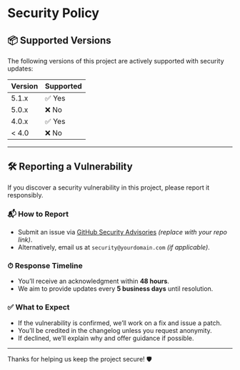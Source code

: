 # Security Policy

## 📦 Supported Versions

The following versions of this project are actively supported with security updates:

| Version | Supported          |
| ------- | ------------------ |
| 5.1.x   | ✅ Yes              |
| 5.0.x   | ❌ No               |
| 4.0.x   | ✅ Yes              |
| < 4.0   | ❌ No               |

---

## 🛠 Reporting a Vulnerability

If you discover a security vulnerability in this project, please report it responsibly.

### 📬 How to Report
- Submit an issue via [GitHub Security Advisories](https://github.com/YOUR_USERNAME/YOUR_REPO/security/advisories) *(replace with your repo link)*.
- Alternatively, email us at `security@yourdomain.com` *(if applicable)*.

### ⏱ Response Timeline
- You’ll receive an acknowledgment within **48 hours**.
- We aim to provide updates every **5 business days** until resolution.

### ✅ What to Expect
- If the vulnerability is confirmed, we’ll work on a fix and issue a patch.
- You’ll be credited in the changelog unless you request anonymity.
- If declined, we’ll explain why and offer guidance if possible.

---

Thanks for helping us keep the project secure! 🛡️
